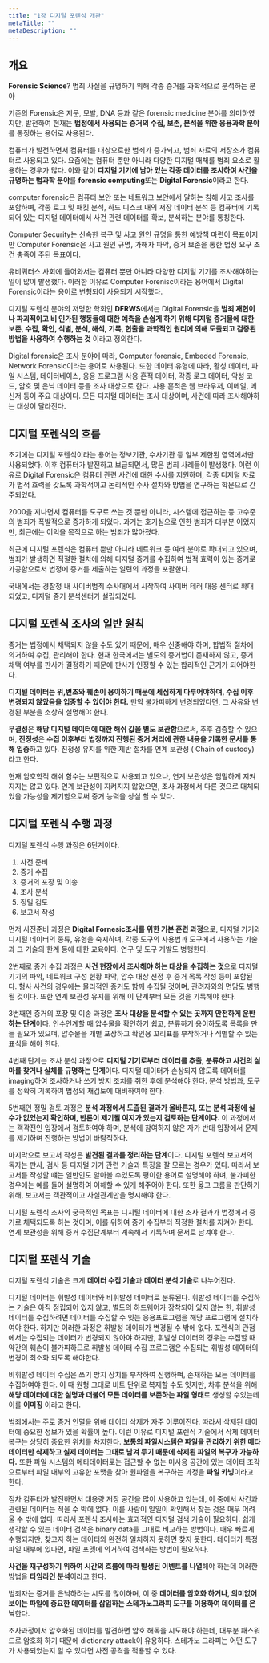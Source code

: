 ```yaml
---
title: "1장 디지털 포렌식 개관"
metaTitle: ""
metaDescription: ""
---
```


## 개요

**Forensic Science**? 범죄 사실을 규명하기 위해 각종 증거를 과학적으로 분석하는 분야

기존의 Forensic은 지문, 모발, DNA 등과 같은 forensic medicine 분야를 의미하였지만, 발전하여 현재는 **법정에서 사용되는 증거의 수집, 보존, 분석을 위한 응용과학 분야**를 통징하는 용어로 사용된다.

컴퓨터가 발전하면서 컴퓨터를 대상으로한 범죄가 증가되고, 범죄 자료의 저장소가 컴퓨터로 사용되고 있다. 요즘에는 컴퓨터 뿐만 아니라 다양한 디지털 매체를 범죄 요소로 활용하는 경우가 많다. 이와 같이 **디지털 기기에 남아 있는 각종 데이터를 조사하여 사건을 규명하는 법과학 분야**를 **forensic computing**또는 **Digital Forensic**이라고 한다.

computer forensic은 컴퓨터 보안 또는 네트워크 보안에서 말하는 침해 사고 조사를 포함하며, 각종 로그 및 패킷 분석, 하드 디스크 내의 저장 데이터 분석 등 컴퓨터에 기록되어 있는 디지털 데이터에서 사건 관련 데이터를 확보, 분석하는 분야를 통칭한다.

Computer Security는 신속한 복구 및 사고 원인 규명을 통한 예방책 마련이 목표이지만 Computer Forensic은 사고 원인 규명, 가해자 파악, 증거 보존을 통한 법정 요구 조건 충족이 주된 목표이다. 

유비쿼터스 사회에 들어와서는 컴퓨터 뿐만 아니라 다양한 디지털 기기를 조사해야하는 일이 많이 발생했다. 이러한 이유로 Computer Forenisc이라는 용어에서 Digital Forensic이라는 용어로 변형되어 사용되기 시작했다.

디지털 포렌식 분야의 저명한 학회인 **DFRWS**에서는 Digital Forensic을 **범죄 재현이나 파괴적이고 비 인가된 행동들에 대한 예측을 손쉽게 하기 위해 디지털 증거물에 대한 보존, 수집, 확인, 식별, 분석, 해석, 기록, 현출을 과학적인 원리에 의해 도출되고 검증된 방법을 사용하여 수행하는 것** 이라고 정의한다.

Digital forensic은 조사 분야에 따라, Computer forensic, Embeded Forensic, Network Forensic이라는 용어로 사용된다. 또한 데이터 유형에 따라, 활성 데이터, 파일 시스템, 데이터베이스, 응용 프로그램 사용 흔적 데이터, 각종 로그 데이터, 악성 코드, 암호 및 은닉 데이터 등을 조사 대상으로 한다. 사용 흔적은 웹 브라우저, 이메일, 메신저 등이 주요 대상이다. 모든 디지털 데이터는 조사 대상이며, 사건에 따라 조사해야하는 대상이 달라진다.

## 디지털 포렌식의 흐름

초기에는 디지털 포렌식이라는 용어는 정보기관, 수사기관 등 일부 제한된 영역에서만 사용되었다.  이후 컴퓨터가 발전하고 보급되면서, 많은 범죄 사례들이 발생했다. 이런 이유로 Digital Forensic은 컴퓨터 관련 사건에 대한 수사를 지원하며, 각종 디지털 자료가 법적 효력을 갖도록 과학적이고 논리적인 수사 절차와 방법을 연구하는 학문으로 간주되었다.

2000을 지나면서 컴퓨터를 도구로 쓰는 것 뿐만 아니라, 시스템에 접근하는 등 고수준의 범죄가 폭발적으로 증가하게 되었다. 과거는 호기심으로 인한 범죄가 대부분 이었지만, 최근에는 이익을 목적으로 하는 범죄가 많아졌다. 

최근에 디지털 포렌식은 컴퓨터 뿐만 아니라 네트워크 등 여러 분야로 확대되고 있으며, 범죄가 발생하면 적절한 절차에 의해 디지털 증거를 수집하여 법적 효력이 있는 증거로 가공함으로서 법정에 증거를 제출하는 일련의 과정을 포괄한다. 

국내에서는 경찰청 내 사이버범죄 수사대에서 시작하여 사이버 테러 대응 센터로 확대 되었고, 디지털 증거 분석센터가  설립되었다. 

## 디지털 포렌식 조사의 일반 원칙

증거는 법정에서 채택되지 않을 수도 있기 때문에, 매우 신중해야 하며, 합법적 절차에 의거하여 수집, 관리해야 한다. 현재 한국에서는 별도의 증거법이 존재하지 않고, 증거 채택 여부를 판사가 결정하기 때문에 판사가 인정할 수 있는 합리적인 근거가 되어야한다. 

**디지털 데이터는 위,변조와 훼손이 용이하기 때문에 세심하게 다루어야하며, 수집 이후 변경되지 않았음을 입증할 수 있어야 한다.** 만약 불가피하게 변경되었다면, 그 사유와 변경된 부분을 소상히 설명해야 한다.

**무결성**은 **해당 디지털 데이터에 대한 해쉬 값을 별도 보관함**으로써, 추후 검증할 수 있으며, **진정성**은 **수집 이후부터 법정까지 진행된 증거 처리에 관한 내용을 기록한 문서를 통해 입증**하고 있다. 진정성 유지를 위한 제반 절차를 연계 보관성 ( Chain of custody)라고 한다.

현재 암호학적 해쉬 함수는 보편적으로 사용되고 있으나, 연계 보관성은 엄밀하게 지켜지지는 않고 있다. 연계 보관성이 지켜지지 않았으면, 조사 과정에서 다른 것으로 대체되었을 가능성을 제기함으로써 증거 능력을 상실 할 수 있다.

## 디지털 포렌식 수행 과정

디지털 포렌식 수행 과정은 6단계이다.

1. 사전 준비
2. 증거 수집
3. 증거의 포장 및 이송
4. 조사 분석
5. 정밀 검토
6. 보고서 작성

먼저 사전준비 과정은 **Digital Fornesic조사를 위한 기본 훈련 과정**으로, 디지털 기기와 디지털 데이터의 종류, 유형을 숙지하며, 각종 도구의 사용법과 도구에서 사용하는 기술과 그 기술의 한계 등에 대한 교육이다. 연구 및 도구 개발도 병행한다.

2번째로 증거 수집 과정은 **사건 현장에서 조사해야 하는 대상을 수집하는 것**으로 디지털 기기의 파악, 네트워크 구성 현황 파악, 압수 대상 선정 후 증거 목록 작성 등이 포함된다. 형사 사건의 경우에는 물리적인 증거도 함께 수집될 것이며, 관려자와의 면담도 병행될 것이다. 또한 연계 보관성 유지를 위해 이 단계부터 모든 것을 기록해야 한다.

3번째인 증거의 포장 및 이송 과정은 **조사 대상을 분석할 수 있는 곳까지 안전하게 운반하는 단계**이다. 인수인계할 때 압수물을 확인하기 쉽고, 분류하기 용이하도록 목록을 만들 필요가 있으며, 압수물을 개별 포장하고 확인용 꼬리표를 부착하거나 식별할 수 있는 표식을 해야 한다.

4번째 단계는 조사 분석 과정으로 **디지털 기기로부터 데이터를 추출, 분류하고 사건의 실마를 찾거나 실체를 규명하는 단계**이다. 디지털 데이터가 손상되지 않도록 데이터를 imaging하여 조사하거나 쓰기 방지 조치를 취한 후에 분석해야 한다. 분석 방법과, 도구를 정확히 기록하여 법정의 재검토에 대비하여야 한다.

5번째인 정밀 검토 과정은 **분석 과정에서 도출된 결과가 올바른지, 또는 분석 과정에 실수가 없었는지 확인하며, 반론이 제기될 여지가 있는지 검토하는 단계이다.** 이 과정에서는 객곽전인 입장에서 검토하여야 하며, 분석에 참여하지 않은 자가 반대 입장에서 문제를 제기하며 진행하는 방법이 바람직하다.

마지막으로 보고서 작성은 **발견된 결과를 정리하는 단계**이다. 디지털 포렌식 보고서의 독자는 판사, 검사 등 디지털 기기 관련 기술과 특징을 잘 모르는 경우가 있다. 따라서 보고서를 작성할 떄는 일반인도 알아볼 수있도록 평이한 용어로 설명해야 하며, 불가피한 경우에는 예를 들어 설명하여 이해할 수 있게 해주어야 한다. 또한 옳고 그름을 판단하기 위해, 보고서는 객관적이고 사실관계만을 명시해야 한다.

디지털 포렌식 조사의 궁극적인 목표는 디지털 데이터에 대한 조사 결과가 법정에서 증거로 채택되도록 하는 것이며, 이를 위하여 증거 수집부터 적정한 절차를 지켜야 한다. 연계 보관성을 위해 증거 수집단계부터 계속해서 기록하며 문서로 남겨야 한다. 

## 디지털 포렌식 기술

디지털 포렌식 기술은 크게 **데이터 수집 기술**과 **데이터 분석 기술**로 나누어진다.

디지털 데이터는 휘발성 데이터와 비휘발성 데이터로 분류된다. 휘발성 데이터를 수집하는 기술은 아직 정립되어 있지 않고, 별도의 하드웨어가 장착되어 있지 않는 한, 휘발성 데이터를 수집하려면 데이터를 수집할 수 잇는 응용프로그램을 해당 프로그램에 설치하여야 한다. 하지만 이러한 과정은 휘발성 데이터가 변경될 수 밖에 없다. 포렌식의 관점에서는 수집되는 데이터가 변경되지 않아야 하지만, 휘발성 데이터의 경우는 수집할 때 약간의 훼손이 불가피하므로 휘발성 데이터 수집 프로그램은 수집되는 휘발성 데이터의 변경이 최소화 되도록 해야한다.

비휘발성 데이터 수집은 쓰기 방지 장치를 부착하여 진행하며, 존재하는 모든 데이터를 수집하여야 한다. 이 때 원형 그대로 비트 단위로 복제할 수도 잇지만, 차후 분석을 위해 **해당 데이터에 대한 설명과 더불어 모든 데이터를 보존하는 파일 형태**로 생성할 수있는데 이를 **이미징** 이라고 한다.

범죄에서는 주로 증거 인멸을 위해 데이터 삭제가 자주 이루어진다. 따라서 삭제된 데이터에 중요한 정보가 있을 확률이 높다. 이런 이유로 디지털 포렌식 기술에서 삭제 데이터 복구는 상당히 중요한 위치를 차지한다. **보통의 파일시스템은 파일을 관리하기 위한 메타데이터만 삭제하고 실제 데이터는 그대로 남겨 두기 때문에 삭제된 파일의 복구가 가능하다.** 또한 파일 시스템의 메타데이터로는 접근할 수 없는 미사용 공간에 있는 데이터 조각으로부터 파일 내부의 고유한 포맷을 찾아 원파일을 복구하는 과정을 **파일 카빙**이라고 한다. 

점차 컴퓨터가 발전하면서 대용량 저장 공간을 많이 사용하고 있는데, 이 중에서 사건과 관련된 데이터는 적을 수 박에 없다. 이를 사람이 일일이 확인해서 찾는 것은 매우 어려울 수 밖에 없다. 따라서 포렌식 조사에는 효과적인 디지털 검색 기술이 필요하다. 쉽게 생각할 수 있는 데이터 검색은 binary data를 그대로 비교하는 방법이다. 매우 빠르게 수행되지만, 찾고자 하는 데이터와 완전히 일치하지 못하면 찾지 못한다. 데이터가 특정 파일 내부에 있다면, 파일 포맷에 의거하여 검색하는 방법이 필요하다.

**사건을 재구성하기 위하여 시간의 흐름에 따라 발생된 이벤트를 나열**해야 하는데 이러한 방법을 **타임라인 분석**이라고 한다.

범죄자는 증거를 은닉하려는 시도를 많이하며, 이 중 **데이터를 암호화 하거나, 의미없어 보이는 파일에 중요한 데이터를 삽입하는 스테가노그라피 도구를 이용하여 데이터를 은닉**한다.

조사과정에서 암호화된 데이터를 발견하면 암호 해독을 시도해야 하는데, 대부분 패스워드로 암호화 하기 때문에 dictionary attack이 유용하다. 스테가노 그라피는 어떤 도구가 사용되었는지 알 수 있다면 사전 공격을 적용할 수 있다. 

